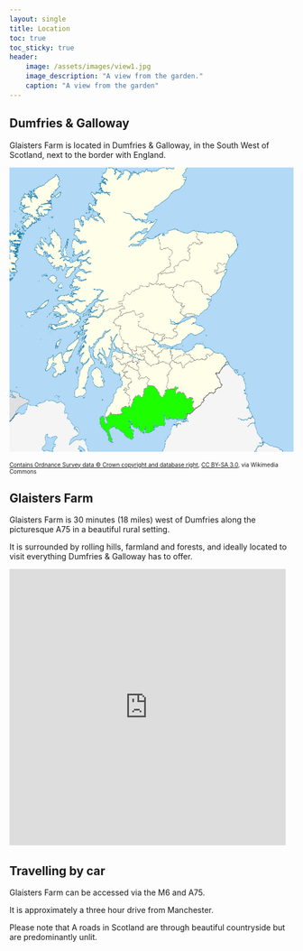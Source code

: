 ```yaml
---
layout: single
title: Location
toc: true
toc_sticky: true
header:
    image: /assets/images/view1.jpg
    image_description: "A view from the garden."
    caption: "A view from the garden"
---
```


## Dumfries & Galloway
Glaisters Farm is located in Dumfries & Galloway, in the South West of Scotland, next to the border with England.

![Location of Dumfries & Galloway](/assets/images/dandg.jpg)
<p style="font-size:10px"><a href="https://commons.wikimedia.org/wiki/File:Scottish_council_areas_2011.svg">Contains Ordnance Survey data © Crown copyright and database right</a>, <a href="https://creativecommons.org/licenses/by-sa/3.0">CC BY-SA 3.0</a>, via Wikimedia Commons</p>

## Glaisters Farm
Glaisters Farm is 30 minutes (18 miles) west of Dumfries along the picturesque A75 in a beautiful rural setting.

It is surrounded by rolling hills, farmland and forests, and ideally located to visit everything Dumfries & Galloway has to offer.

<iframe src="https://www.google.com/maps/embed?pb=!1m18!1m12!1m3!1d584854.7174773385!2d-4.171116003214521!3d55.067939823779135!2m3!1f0!2f0!3f0!3m2!1i1024!2i768!4f13.1!3m3!1m2!1s0x4862b098a2e191d3%3A0xf6ed72c932b2e2a9!2sDumfries%2C%20UK!5e0!3m2!1sen!2sus!4v1614444690828!5m2!1sen!2sus" width="490" height="490" style="border:0;" allowfullscreen="" loading="lazy"></iframe>

## Travelling by car

Glaisters Farm can be accessed via the M6 and A75.

It is approximately a three hour drive from Manchester.

Please note that A roads in Scotland are through beautiful countryside but are predominantly unlit.
